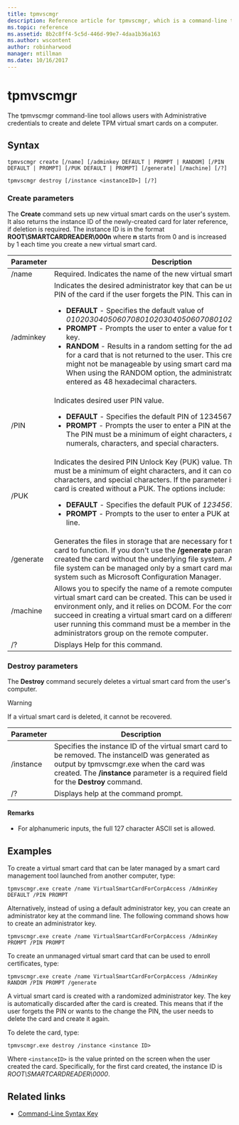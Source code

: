 ```yaml
---
title: tpmvscmgr
description: Reference article for tpmvscmgr, which is a command-line tool that lets users with Administrative credentials create and delete TPM virtual smart cards on a computer.
ms.topic: reference
ms.assetid: 8b2c8ff4-5c5d-446d-99e7-4daa1b36a163
ms.author: wscontent
author: robinharwood
manager: mtillman
ms.date: 10/16/2017
---
```


# tpmvscmgr

The tpmvscmgr command-line tool allows users with Administrative credentials to create and delete TPM virtual smart cards on a computer.

## Syntax

```
tpmvscmgr create [/name] [/adminkey DEFAULT | PROMPT | RANDOM] [/PIN DEFAULT | PROMPT] [/PUK DEFAULT | PROMPT] [/generate] [/machine] [/?]
```

```
tpmvscmgr destroy [/instance <instanceID>] [/?]
```

### Create parameters

The **Create** command sets up new virtual smart cards on the user's system. It also returns the instance ID of the newly-created card for later reference, if deletion is required. The instance ID is in the format **ROOT\SMARTCARDREADER\000n** where **n** starts from 0 and is increased by 1 each time you create a new virtual smart card.

| Parameter | Description |
|--|--|
| /name | Required. Indicates the name of the new virtual smart card. |
| /adminkey | Indicates the desired administrator key that can be used to reset the PIN of the card if the user forgets the PIN. This can include:<ul><li>**DEFAULT** - Specifies the default value of *010203040506070801020304050607080102030405060708*.</li><li>**PROMPT** - Prompts the user to enter a value for the administrator key.</li><li>**RANDOM** - Results in a random setting for the administrator key for a card that is not returned to the user. This creates a card that might not be manageable by using smart card management tools. When using the RANDOM option, the administrator key must be entered as 48 hexadecimal characters.</li></ul> |
| /PIN | Indicates desired user PIN value.<ul><li>**DEFAULT** - Specifies the default PIN of 12345678.</li><li>**PROMPT** - Prompts the user to enter a PIN at the command line. The PIN must be a minimum of eight characters, and it can contain numerals, characters, and special characters.</li></ul> |
| /PUK | Indicates the desired PIN Unlock Key (PUK) value. The PUK value must be a minimum of eight characters, and it can contain numerals, characters, and special characters. If the parameter is omitted, the card is created without a PUK. The options include:<ul><li>**DEFAULT** - Specifies the default PUK of *12345678*.</li><li>**PROMPT** - Prompts to the user to enter a PUK at the command line.</li></ul> |
| /generate | Generates the files in storage that are necessary for the virtual smart card to function. If you don't use the **/generate** parameter, it's like you created the card without the underlying file system. A card without a file system can be managed only by a smart card management system such as Microsoft Configuration Manager. |
| /machine | Allows you to specify the name of a remote computer on which the virtual smart card can be created. This can be used in a domain environment only, and it relies on DCOM. For the command to succeed in creating a virtual smart card on a different computer, the user running this command must be a member in the local administrators group on the remote computer. |
| /? | Displays Help for this command. |

### Destroy parameters

The **Destroy** command securely deletes a virtual smart card from the user's computer.

> [!WARNING]
> If a virtual smart card is deleted, it cannot be recovered.

| Parameter | Description |
|--|--|
| /instance | Specifies the instance ID of the virtual smart card to be removed. The instanceID was generated as output by tpmvscmgr.exe when the card was created. The **/instance** parameter is a required field for the **Destroy** command. |
| /? | Displays help at the command prompt. |

#### Remarks

- For alphanumeric inputs, the full 127 character ASCII set is allowed.

## Examples

To create a virtual smart card that can be later managed by a smart card management tool launched from another computer, type:

```
tpmvscmgr.exe create /name VirtualSmartCardForCorpAccess /AdminKey DEFAULT /PIN PROMPT
```

Alternatively, instead of using a default administrator key, you can create an administrator key at the command line. The following command shows how to create an administrator key.

```
tpmvscmgr.exe create /name VirtualSmartCardForCorpAccess /AdminKey PROMPT /PIN PROMPT
```

To create an unmanaged virtual smart card that can be used to enroll certificates, type:

```
tpmvscmgr.exe create /name VirtualSmartCardForCorpAccess /AdminKey RANDOM /PIN PROMPT /generate
```

A virtual smart card is created with a randomized administrator key. The key is automatically discarded after the card is created. This means that if the user forgets the PIN or wants to the change the PIN, the user needs to delete the card and create it again.

To delete the card, type:

```
tpmvscmgr.exe destroy /instance <instance ID>
```

Where `<instanceID>` is the value printed on the screen when the user created the card. Specifically, for the first card created, the instance ID is *ROOT\SMARTCARDREADER\0000*.

## Related links

- [Command-Line Syntax Key](command-line-syntax-key.md)
